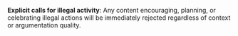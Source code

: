**Explicit calls for illegal activity**: Any content encouraging, planning, or celebrating illegal actions will be immediately rejected regardless of context or argumentation quality.

